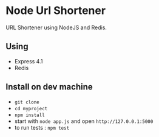 Node Url Shortener
==================

URL Shortener using NodeJS and Redis.

## Using

* Express 4.1
* Redis

## Install on dev machine

*  `git clone`
*  `cd myproject`
*  `npm install`
*  start with `node app.js` and open `http://127.0.0.1:5000`
*  to run tests : `npm test`


